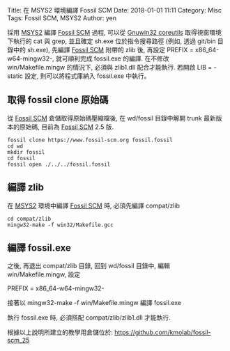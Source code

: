 Title: 在 MSYS2 環境編譯 Fossil SCM
Date: 2018-01-01 11:11
Category: Misc
Tags: Fossil SCM, MSYS2
Author: yen

採用 [MSYS2] 編譯 [Fossil SCM] 過程, 可以從 [Gnuwin32 coreutils] 取得視窗環境下執行的 cat 與 grep, 並且確定 sh.exe 位於指令搜尋路徑 (例如, 透過 git/bin 目錄中的 sh.exe), 先編譯 [Fossil SCM] 附帶的 zlib 後, 再設定 PREFIX = x86_64-w64-mingw32-, 就可順利完成 fossil.exe 的編譯. 在不修改 win/Makefile.mingw 的情況下, 必須與 zlib1.dll 配合才能執行. 若開啟 LIB = -static 設定, 則可以將程式庫納入 fossil.exe 中執行。

<!-- PELICAN_END_SUMMARY -->

取得 fossil clone 原始碼
---

從 [Fossil SCM] 倉儲取得原始碼壓縮檔後, 在 wd/fossil 目錄中解開 trunk 最新版本的原始碼, 目前為 [Fossil SCM] 2.5 版.

    fossil clone https://www.fossil-scm.org fossil.fossil
    cd wd
    mkdir fossil
    cd fossil
    fossil open ./../../fossil.fossil

編譯 zlib
---

在 [MSYS2] 環境中編譯 [Fossil SCM] 時, 必須先編譯 compat/zlib

    cd compat/zlib
    mingw32-make -f win32/Makefile.gcc

編譯 fossil.exe
---

之後, 再退出 compat/zlib 目錄, 回到 wd/fossil 目錄中, 編輯 win/Makefile.mingw, 設定 

PREFIX = x86_64-w64-mingw32-

接著以 mingw32-make -f win/Makefile.mingw 編譯 fossil.exe

執行 fossil.exe 時, 必須搭配 compat/zlib/zlib1.dll 才能執行.

根據以上說明所建立的教學用倉儲位於: <https://github.com/kmolab/fossil-scm_25>

[MSYS2]: http://www.msys2.org/
[Fossil SCM]: https://www.fossil-scm.org
[Gnuwin32 coreutils]: http://gnuwin32.sourceforge.net/packages/coreutils.htm